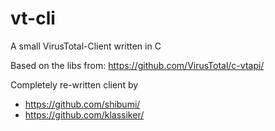 vt-cli
======

A small VirusTotal-Client written in C

Based on the libs from:
https://github.com/VirusTotal/c-vtapi/

Completely re-written client by
- https://github.com/shibumi/
- https://github.com/klassiker/
